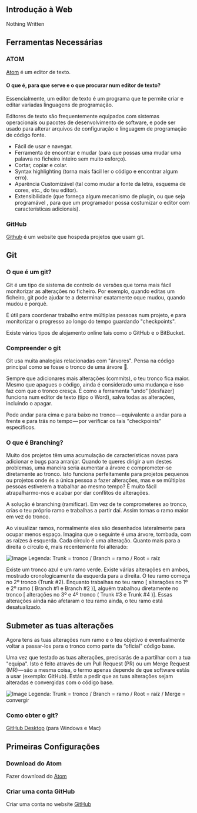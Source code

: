 ## Introdução à Web

Nothing Written

## Ferramentas Necessárias

### ATOM

[Atom](https://atom.io/) é um editor de texto.

#### O que é, para que serve e o que procurar num editor de texto?

Essencialmente, um editor de texto é um programa que te permite criar e editar variadas linguagens de programação.

Editores de texto são frequentemente equipados com sistemas operacionais ou pacotes de desenvolvimento de software, e pode ser usado para alterar arquivos de configuração e linguagem de programação de código fonte.

- Fácil de usar e navegar.
- Ferramenta de encontrar e mudar (para que possas uma mudar uma palavra no ficheiro inteiro sem muito esforço).
- Cortar, copiar e colar.
- Syntax highlighting (torna mais fácil ler o código e encontrar algum erro).
- Aparência Customizável (tal como mudar a fonte da letra, esquema de cores, etc., do teu editor).
- Extensibilidade (que forneça algum mecanismo de plugin, ou que seja programável , para que um programador possa costumizar o editor com características adicionais).


### GitHub

[Github](https://desktop.github.com/) é um website que hospeda projetos que usam git.


## Git

### O que é um git?

Git é um tipo de sistema de controlo de versões que torna mais fácil monitorizar as alterações no ficheiro. Por exemplo, quando editas um ficheiro, git pode ajudar te a determinar exatamente oque mudou, quando mudou e porquê.

É útil para coordenar trabalho entre múltiplas pessoas num projeto, e para monitorizar o progresso ao longo do tempo guardando "checkpoints".

Existe vários tipos de alojamento online tais como o GitHub e o BitBucket.

### Compreender o git

Git usa muita analogias relacionadas com "árvores". Pensa na código principal como se fosse o tronco de uma árvore 🎄.

Sempre que adicionares mais alterações (commits), o teu tronco fica maior. Mesmo que apagues o código, ainda é considerado uma mudança e isso faz com que o tronco cresça. É como a ferramenta “undo” [desfazer] funciona num editor de texto (tipo o Word), salva todas as alterações, incluindo o apagar.

Pode andar para cima e para baixo no tronco — equivalente a andar para a frente e para trás no tempo — por verificar os tais "checkpoints" específicos.

### O que é Branching?

Muito dos projetos têm uma acumulação de características novas para adicionar e bugs para arranjar. Quando te queres dirigir a um destes problemas, uma maneira seria aumentar a árvore e comprometer-se diretamente ao tronco. Isto funciona perfeitamente para projetos pequenos ou projetos onde és a única pessoa a fazer alterações, mas e se múltiplas pessoas estiverem a trabalhar ao mesmo tempo? É muito fácil atrapalharmo-nos e acabar por dar conflitos de alterações.

A solução é branching (ramificar). Em vez de te comprometeres ao tronco, crias o teu próprio ramo e trabalhas a partir daí. Assim tornas o ramo maior em vez do tronco.

Ao visualizar ramos, normalmente eles são desenhados lateralmente para ocupar menos espaço. Imagina que o seguinte é uma árvore, tombada, com as raízes á esquerda. Cada círculo é uma alteração. Quanto mais para a direita o círculo é, mais recentemente foi alterado:

  ![Image](/sys-config/images/branching_exemplo1.png)
Legenda: Trunk = tronco / Branch = ramo / Root = raíz

Existe um tronco azul e um ramo verde. Existe várias alterações em ambos, mostrado cronologicamente da esquerda para a direita. O teu ramo começa no 2º tronco (Trunk #2). Enquanto trabalhas no teu ramo [ alterações no 1º e 2º ramo ( Branch #1 e Branch #2 )], alguém trabalhou diretamente no tronco [ alterações no 3º e 4º tronco ( Trunk #3 e Trunk #4 )]. Essas alterações ainda não afetaram o teu ramo ainda, o teu ramo está desatualizado.

## Submeter as tuas alterações

Agora tens as tuas alterações num ramo e o teu objetivo é eventualmente voltar a passar-los para o tronco como parte da “oficial” código base.

Uma vez que testado as tuas alterações, precisarás de a partilhar com a tua "equipa". Isto é feito através de um Pull Request (PR) ou um Merge Request (MR) — são a mesma coisa, o termo apenas depende de que software estás a usar (exemplo: GitHub). Estás a pedir que as tuas alterações sejam alteradas e convergidas com o código base.

  ![Image](/sys-config/images/branching_exemplo2.png)
Legenda: Trunk = tronco / Branch = ramo / Root = raíz / Merge = convergir




























### Como obter o git?

[GitHub Desktop](https://desktop.github.com/) (para Windows e Mac)



## Primeiras Configurações

### Download do Atom

Fazer download do [Atom](https://atom.io/)

### Criar uma conta GitHub

Criar uma conta no website [GitHub](https://github.com/)
